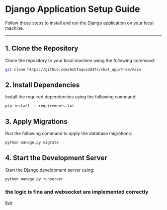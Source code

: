 # Django Application Setup Guide

Follow these steps to install and run the Django application on your local machine.

---

## 1. Clone the Repository
Clone the repository to your local machine using the following command:

```bash
git clone https://github.com/Ashfaqsidd47s/chat_app/tree/main

```
## 2. Install Dependencies
Install the required dependencies using the following command:

```bash
pip install -r requirements.txt

```
## 3. Apply Migrations
Run the following command to apply the database migrations:

```bash
python manage.py migrate

```
## 4. Start the Development Server
Start the Django development server using:

```bash
python manage.py runserver

```

### the logic is fine and websocket are implemented correctly 

[live](https://chat-app-ic4v.onrender.com/chat/)
